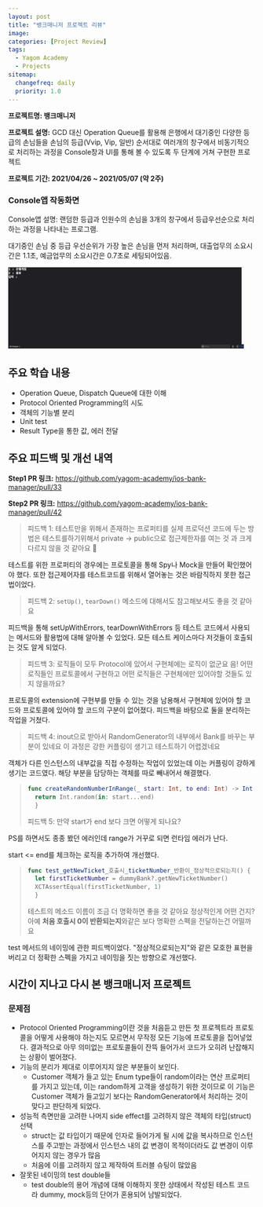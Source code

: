 ```yaml
---
layout: post
title: "뱅크매니저 프로젝트 리뷰"
image:
categories: [Project Review]
tags: 
  - Yagom Academy
  - Projects
sitemap:
  changefreq: daily
  priority: 1.0
---
```

**프로젝트명: 뱅크매니저**

**프로젝트 설명:** GCD 대신 Operation Queue를 활용해 은행에서 대기중인 다양한 등급의 손님들을 손님의 등급(Vvip, Vip, 일반) 순서대로 여러개의 창구에서 비동기적으로 처리하는 과정을 Console창과 UI를 통해 볼 수 있도록 두 단계에 거쳐 구현한 프로젝트

**프로젝트 기간: 2021/04/26 ~ 2021/05/07 (약 2주)**

### Console앱 작동화면

Console앱 설명: 랜덤한 등급과 인원수의 손님을 3개의 창구에서 등급우선순으로 처리하는 과정을 나타내는 프로그램. 

대기중인 손님 중 등급 우선순위가 가장 높은 손님을 먼저 처리하며, 대출업무의 소요시간은 1.1초, 예금업무의 소요시간은 0.7초로 세팅되어있음.

<img src="https://raw.githubusercontent.com/Neph3779/Blog-Image/forUpload/img/20220923182331.gif" alt="화면 기록 2022-09-23 오후 6.08.22" style="zoom:50%;" />



## 주요 학습 내용

- Operation Queue, Dispatch Queue에 대한 이해
- Protocol Oriented Programming의 시도
- 객체의 기능별 분리
- Unit test
- Result Type을 통한 값, 에러 전달



## 주요 피드백 및 개선 내역

**Step1 PR 링크:** https://github.com/yagom-academy/ios-bank-manager/pull/33

**Step2 PR 링크:** https://github.com/yagom-academy/ios-bank-manager/pull/42



> 피드백 1: 테스트만을 위해서 존재하는 프로퍼티를 실제 프로덕션 코드에 두는 방법은
> 테스트를하기위해서 private -> public으로 접근제한자를 여는 것 과 크게 다르지 않을 것 같아요 🤔

테스트를 위한 프로퍼티의 경우에는 프로토콜을 통해 Spy나 Mock을 만들어 확인했어야 했다. 또한 접근제어자를 테스트코드를 위해서 열어놓는 것은 바람직하지 못한 접근법이었다.



> 피드백 2: `setUp()`, `tearDown()`
> 메소드에 대해서도 참고해보셔도 좋을 것 같아요

피드백을 통해 setUpWithErrors, tearDownWithErrors 등 테스트 코드에서 사용되는 메서드와 활용법에 대해 알아볼 수 있었다. 모든 테스트 케이스마다 저것들이 호출되는 것도 알게 되었다.

> 피드백 3: 로직들이 모두 Protocol에 있어서 구현체에는 로직이 없군요 음!
> 어떤 로직들인 프로토콜에서 구현하고 어떤 로직들은 구현체에만 있어야할 것들도 있지 않을까요?

프로토콜의 extension에 구현부를 만들 수 있는 것을 남용해서 구현체에 있어야 할 코드와 프로토콜에 있어야 할 코드의 구분이 없어졌다. 피드백을 바탕으로 둘을 분리하는 작업을 거쳤다.



> 피드백 4: inout으로 받아서 RandomGenerator의 내부에서 Bank를 바꾸는 부분이 있네요
> 이 과정은 강한 커플링이 생기고 테스트하기 어렵겠네요

객체가 다른 인스턴스의 내부값을 직접 수정하는 작업이 있었는데 이는 커플링이 강하게 생기는 코드였다. 해당 부분을 담당하는 객체를 따로 빼내어서 해결했다.



> ```swift
> func createRandomNumberInRange(_ start: Int, to end: Int) -> Int {
>   return Int.random(in: start...end)
>   }
> ```
>
> 피드백 5: 만약 start가 end 보다 크면 어떻게 되나요?

PS를 하면서도 종종 봤던 에러인데 range가 거꾸로 되면 런타임 에러가 난다. 

start <= end를 체크하는 로직을 추가하여 개선했다.



> ```swift
> func test_getNewTicket_호출시_ticketNumber_반환이_정상적으로되는지() {
>   let firstTicketNumber = dummyBank?.getNewTicketNumber()
>   XCTAssertEqual(firstTicketNumber, 1)
>   }
> ```
>
> 테스트의 메소드 이름이 조금 더 명확하면 좋을 것 같아요
> 정상적인게 어떤 건지? 아예 **처음 호출시 0이 반환되는지**와같은 보다 명확한 스펙을 전달하는건 어떨까요

test 메서드의 네이밍에 관한 피드백이었다. "정상적으로되는지"와 같은 모호한 표현을 버리고 더 정확한 스펙을 가지고 네이밍을 짓는 방향으로 개선했다.



## 시간이 지나고 다시 본 뱅크매니저 프로젝트

### 문제점

- Protocol Oriented Programming이란 것을 처음듣고 만든 첫 프로젝트라 프로토콜을 어떻게 사용해야 하는지도 모르면서 무작정 모든 기능에 프로토콜을 집어넣었다. 결과적으로 아무 의미없는 프로토콜들이 잔뜩 들어가서 코드가 오히려 난잡해지는 상황이 벌어졌다.
- 기능의 분리가 제대로 이루어지지 않은 부분들이 보인다.
  - Customer 객체가 들고 있는 Enum type들이 random이라는 연산 프로퍼티를 가지고 있는데, 이는 random하게 고객을 생성하기 위한 것이므로 이 기능은 Customer 객체가 들고있기 보다는 RandomGenerator에서 처리하는 것이 맞다고 판단하게 되었다.
- 성능적 측면만을 고려한 나머지 side effect를 고려하지 않은 객체의 타입(struct) 선택
  - struct는 값 타입이기 때문에 인자로 들어가게 될 시에 값을 복사하므로 인스턴스를 주고받는 과정에서 인스턴스 내의 값 변경이 목적이더라도 값 변경이 이루어지지 않는 경우가 많음
  - 처음에 이를 고려하지 않고 제작하여 트러블 슈팅이 많았음
- 잘못된 네이밍의 test double들
  - test double의 용어 개념에 대해 이해하지 못한 상태에서 작성된 테스트 코드라 dummy, mock등의 단어가 혼용되어 남발되었다.

